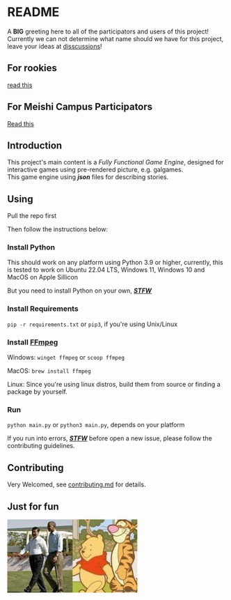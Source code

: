 
# README

A __BIG__ greeting here to all of the participators and users of this project!  
Currently we can not determine what name should we have for this project, leave your ideas at [disscussions](https://github.com/Sfever/2024SA-PY-Workfile/discussions)!

## For rookies

[read this](/welcome-to-here.md)

## For Meishi Campus Participators

[Read this](/welcome-to-here.md#for-meishi-campus-participator)

## Introduction

This project's main content is a _Fully Functional Game Engine_, designed for interactive games using pre-rendered picture, e.g. galgames.  
This game engine using ___json___ files for describing stories.

## Using

Pull the repo first

Then follow the instructions below:

### Install Python

This should work on any platform using Python 3.9 or higher, currently, this is tested to work on Ubuntu 22.04 LTS, Windows 11, Windows 10 and MacOS on Apple Sillicon

But you need to install Python on your own, [__*STFW*__](http://www.catb.org/~esr/faqs/smart-questions.html#rtfm)

### Install Requirements

`pip -r requirements.txt` or `pip3`, if you're using Unix/Linux

### Install [FFmpeg](https://ffmpeg.org/download.html)

Windows: `winget ffmpeg` or `scoop ffmpeg`

MacOS: `brew install ffmpeg`

Linux: Since you're using linux distros, build them from source or finding a package by yourself.

### Run

`python main.py` or `python3 main.py`, depends on your platform

If you run into errors, [__*STFW*__](http://www.catb.org/~esr/faqs/smart-questions.html#rtfm) before open a new issue, please follow the contributing guidelines.

## Contributing

Very Welcomed, see [contributing.md](/contributing.md) for details.

## Just for fun

![just_for_fun](/images_used/just_a_symbol.jpg)
